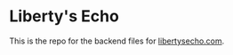 # Liberty's Echo

This is the repo for the backend files for [libertysecho.com](https://libertysecho.com/).
